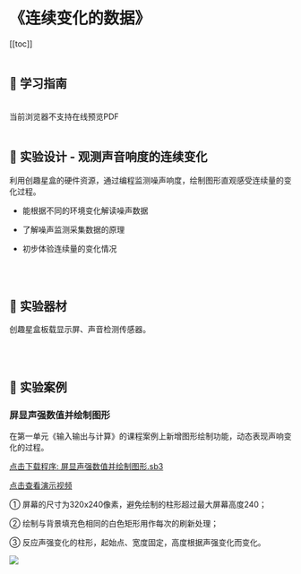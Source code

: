 # 《连续变化的数据》

[[toc]]
<br><br>

## 📒 学习指南

<br>
<object data="/tutorial/starbox_yj/pdf/第5课连续变化的数据.pdf" type="application/pdf" width=1200 height=800 name="连续变化的数据">
当前浏览器不支持在线预览PDF
</object>

<br>
<br>

## 📐 实验设计 - 观测声音响度的连续变化

利用创趣星盒的硬件资源，通过编程监测噪声响度，绘制图形直观感受连续量的变化过程。

- 能根据不同的环境变化解读噪声数据

- 了解噪声监测采集数据的原理

- 初步体验连续量的变化情况

<br><br>

## 🧰 实验器材

创趣星盒板载显示屏、声音检测传感器。

<br><br>

## 🌰 实验案例

### 屏显声强数值并绘制图形

在第一单元《输入输出与计算》的课程案例上新增图形绘制功能，动态表现声响变化的过程。

<a href="/tutorial/starbox_yj/sb3/02/屏显声强数值并绘制图形.sb3">点击下载程序: 屏显声强数值并绘制图形.sb3</a>

<a href="https://www.bilibili.com/video/BV1EBYazpEgv/?spm_id_from=333.1387.upload.video_card.click&vd_source=d34a80bae9d64a0c5a0716bd47877802" target="_blank">点击查看演示视频</a>

① 屏幕的尺寸为320x240像素，避免绘制的柱形超过最大屏幕高度240；

② 绘制与背景填充色相同的白色矩形用作每次的刷新处理；

③ 反应声强变化的柱形，起始点、宽度固定，高度根据声强变化而变化。

<img src="/images/02/屏显声强数值并绘制图形.png">








